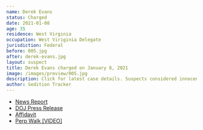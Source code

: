 ```yaml
---
name: Derek Evans
status: Charged
date: 2021-01-08
age: 35
residence: West Virginia
occupation: West Viriginia Delegate
jurisdiction: Federal
before: 005.jpg
after: derek-evans.jpg
layout: suspect
title: Derek Evans charged on January 8, 2021
image: /images/preview/005.jpg
description: Click for latest case details. Suspects considered innocent until proven guilty.
author: Sedition Tracker
---
```


- [News Report](https://apnews.com/article/donald-trump-legislature-crime-west-virginia-electoral-college-b883a7667add0cb54f01ce7ffaa73536)
- [DOJ Press Release](https://www.justice.gov/usao-dc/pr/three-men-charged-connection-events-us-capitol)
- [Affidavit](https://www.justice.gov/usao-dc/press-release/file/1351946/download)
- [Perp Walk [VIDEO]](https://www.youtube.com/watch?v=gYauxtRX3P4)
